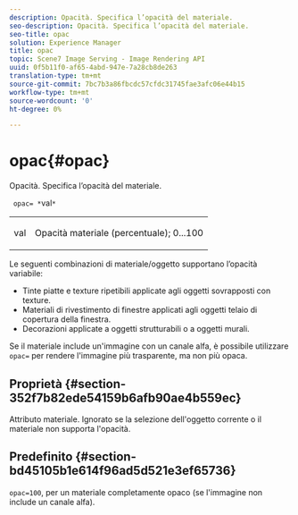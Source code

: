 ```yaml
---
description: Opacità. Specifica l’opacità del materiale.
seo-description: Opacità. Specifica l’opacità del materiale.
seo-title: opac
solution: Experience Manager
title: opac
topic: Scene7 Image Serving - Image Rendering API
uuid: 0f5b11f0-af65-4abd-947e-7a28cb8de263
translation-type: tm+mt
source-git-commit: 7bc7b3a86fbcdc57cfdc31745fae3afc06e44b15
workflow-type: tm+mt
source-wordcount: '0'
ht-degree: 0%

---
```



# opac{#opac}

Opacità. Specifica l’opacità del materiale.

` opac= *`val`*`

<table id="simpletable_6AB8CD75F526469FBC9FEAE049792EF2"> 
 <tr class="strow"> 
  <td class="stentry"> <p> <span class="varname"> val  </span> </p> </td> 
  <td class="stentry"> <p>Opacità materiale (percentuale); 0...100 </p> </td> 
 </tr> 
</table>

Le seguenti combinazioni di materiale/oggetto supportano l’opacità variabile:

* Tinte piatte e texture ripetibili applicate agli oggetti sovrapposti con texture.
* Materiali di rivestimento di finestre applicati agli oggetti telaio di copertura della finestra.
* Decorazioni applicate a oggetti strutturabili o a oggetti murali.

Se il materiale include un&#39;immagine con un canale alfa, è possibile utilizzare `opac=` per rendere l&#39;immagine più trasparente, ma non più opaca.

## Proprietà {#section-352f7b82ede54159b6afb90ae4b559ec}

Attributo materiale. Ignorato se la selezione dell&#39;oggetto corrente o il materiale non supporta l&#39;opacità.

## Predefinito {#section-bd45105b1e614f96ad5d521e3ef65736}

`opac=100`, per un materiale completamente opaco (se l&#39;immagine non include un canale alfa).
